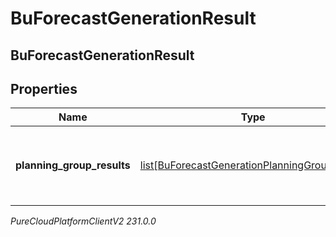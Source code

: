 # BuForecastGenerationResult

## BuForecastGenerationResult

## Properties

|Name | Type | Description | Notes|
|------------ | ------------- | ------------- | -------------|
| **planning_group_results** | [list[BuForecastGenerationPlanningGroupResult]](BuForecastGenerationPlanningGroupResult) | Generation results, broken down by planning group | [optional] |



_PureCloudPlatformClientV2 231.0.0_
